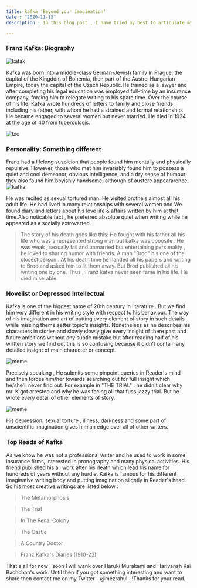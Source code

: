 ```yaml
---
title: kafka 'Beyond your imagination'
date : "2020-11-15"
description : In this blog post , I have tried my best to articulate my observation of Franz Kafka's imaginative world. 

---
```


### Franz Kafka: Biography
![kafak](meta.jpg)

Kafka was born into a middle-class German-Jewish family in Prague, the capital of the Kingdom of Bohemia, then part of the Austro-Hungarian Empire, today the capital of the Czech Republic.He trained as a lawyer and after completing his legal education was employed full-time by an insurance company, forcing him to relegate writing to his spare time. Over the course of his life, Kafka wrote hundreds of letters to family and close friends, including his father, with whom he had a strained and formal relationship. He became engaged to several women but never married. He died in 1924 at the age of 40 from tuberculosis.

![bio](kafka.png)

### Personality: Something different
Franz had a  lifelong suspicion that people found him mentally and physically repulsive. However, those who met him invariably found him to possess a quiet and cool demeanor, obvious intelligence, and a dry sense of humour; they also found him boyishly handsome, although of austere appeararence.
![kafka](Kafka1906.jpg)

He was recited as sexual tortured man. He visited brothels  almost  all his adult life. He had lived in many relationships with several women and We found diary  and letters about his love life & affairs  written by him at that time.Also noticable fact , he preferred absolute quiet when writing while he appeared as a socially extroverted.
> The story of his death goes like this: He fought with his father all his life who was a represented strong man but kafka was opposite . He was weak , sexually fail and unmarried but entertaining personality , he loved to sharing humor with friends.  A man "Brod" his one of the closest person . At his death time he handed all his papers and writing to Brod and asked him to lit them away. But Brod published all his writing one by one. Thus , Franz kafka never seen fame in his life. He died miserable. 

### Novelist or Depressed Intellectual
Kafka is one of the biggest name of 20th century in literature . But we find him very different in his writing style with respect to his behaviour. The way of his imagination and art of putting every element of story in such details while missing theme setter topic's insights. Nonetheless as he describes his characters in stories and slowly slowly give every insight of there past and future ambitions without any subtle mistake but after reading half of his written story we find out this is so confusing because it didn't contain any detailed insight of main character or concept. 

![meme](meme2.jpeg)

Precisely speaking , He submits some pinpoint queries in Reader's mind and then forces him/her towards searching out for full insight which he/she'll never find out. For example in "THE TRIAL" : he didn't clear why mr. K got arrested and why he was facing all that fuss jazzy trial. But he wrote every detail of other elements of story. 

![meme](meme.png)

His depression, sexual torture , illness, darkness and some part of unscientific imagination gives him an edge over all of other writers.

### Top Reads of Kafka
As we know he was not a professional writer and he used to work in some insurance firms, interested in pronography and many physical activities. His friend published his all work after his death which lead his name for hundreds of years without any hurdle. Kafka is famous for his different imaginative writing body and putting imagination slightly in Reader's head.
So his most creative writings are listed below :

> The Metamorphosis

> The Trial

> In The Penal Colony

> The Castle

> A Country Doctor

> Franz Kafka's Diaries (1910-23)

That's all for now , soon I will wank over Haruki Murakami and Harivansh Rai Bachchan's work. Until then if you got something interesting and want to share then contact me on my Twitter - @mezrahul. 
!!Thanks for your read.